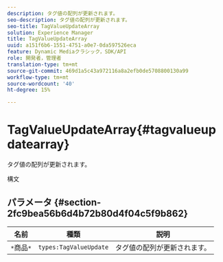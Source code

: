 ```yaml
---
description: タグ値の配列が更新されます。
seo-description: タグ値の配列が更新されます。
seo-title: TagValueUpdateArray
solution: Experience Manager
title: TagValueUpdateArray
uuid: a151f6b6-1551-4751-a0e7-0da597526eca
feature: Dynamic Mediaクラシック，SDK/API
role: 開発者，管理者
translation-type: tm+mt
source-git-commit: 469d1a5c43a972116a8a2efb0de5708800130a99
workflow-type: tm+mt
source-wordcount: '40'
ht-degree: 15%

---
```



# TagValueUpdateArray{#tagvalueupdatearray}

タグ値の配列が更新されます。

構文

## パラメータ {#section-2fc9bea56b6d4b72b80d4f04c5f9b862}

| 名前 | 種類 | 説明 |
|---|---|---|
| `*`商品`*` | `types:TagValueUpdate` | タグ値の配列が更新されます。 |

